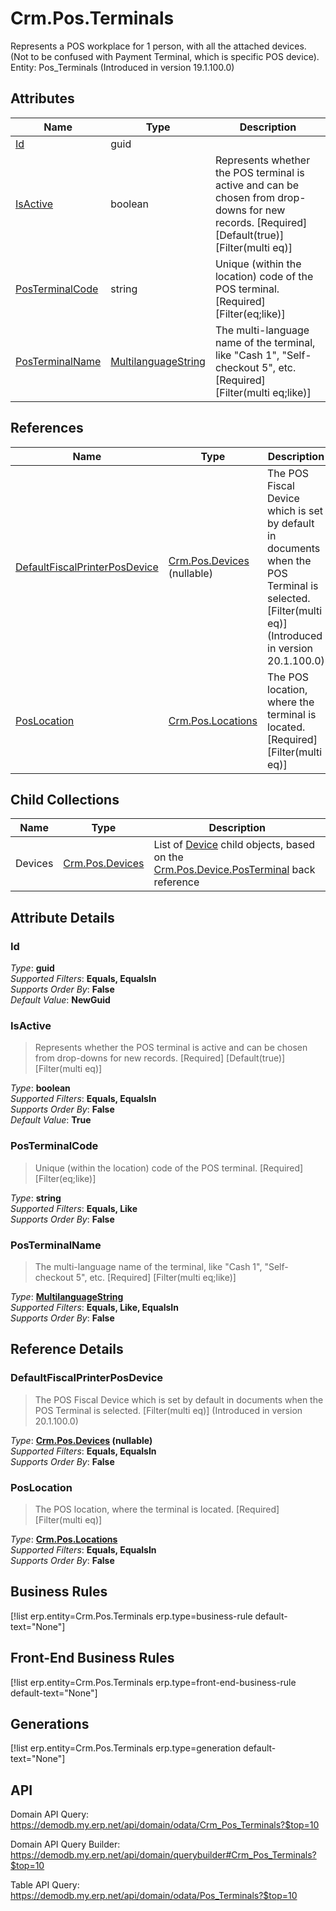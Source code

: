 # Crm.Pos.Terminals

Represents a POS workplace for 1 person, with all the attached devices. (Not to be confused with Payment Terminal, which is specific POS device). Entity: Pos_Terminals (Introduced in version 19.1.100.0)

## Attributes

| Name | Type | Description |
| ---- | ---- | --- |
| [Id](Crm.Pos.Terminals.md#Id) | guid |  
| [IsActive](Crm.Pos.Terminals.md#IsActive) | boolean | Represents whether the POS terminal is active and can be chosen from drop-downs for new records. [Required] [Default(true)] [Filter(multi eq)] 
| [PosTerminalCode](Crm.Pos.Terminals.md#PosTerminalCode) | string | Unique (within the location) code of the POS terminal. [Required] [Filter(eq;like)] 
| [PosTerminalName](Crm.Pos.Terminals.md#PosTerminalName) | [MultilanguageString](../data-types/MultilanguageString.md) | The multi-language name of the terminal, like "Cash 1", "Self-checkout 5", etc. [Required] [Filter(multi eq;like)] 

## References

| Name | Type | Description |
| ---- | ---- | --- |
| [DefaultFiscalPrinterPosDevice](Crm.Pos.Terminals.md#DefaultFiscalPrinterPosDevice) | [Crm.Pos.Devices](Crm.Pos.Devices.md) (nullable) | The POS Fiscal Device which is set by default in documents when the POS Terminal is selected. [Filter(multi eq)] (Introduced in version 20.1.100.0) |
| [PosLocation](Crm.Pos.Terminals.md#PosLocation) | [Crm.Pos.Locations](Crm.Pos.Locations.md) | The POS location, where the terminal is located. [Required] [Filter(multi eq)] |

## Child Collections

| Name | Type | Description |
| ---- | ---- | --- |
| Devices | [Crm.Pos.Devices](Crm.Pos.Devices.md) | List of [Device](Crm.Pos.Devices.md) child objects, based on the [Crm.Pos.Device.PosTerminal](Crm.Pos.Devices.md#PosTerminal) back reference 


## Attribute Details

### Id

_Type_: **guid**  
_Supported Filters_: **Equals, EqualsIn**  
_Supports Order By_: **False**  
_Default Value_: **NewGuid**  

### IsActive

> Represents whether the POS terminal is active and can be chosen from drop-downs for new records. [Required] [Default(true)] [Filter(multi eq)]

_Type_: **boolean**  
_Supported Filters_: **Equals, EqualsIn**  
_Supports Order By_: **False**  
_Default Value_: **True**  

### PosTerminalCode

> Unique (within the location) code of the POS terminal. [Required] [Filter(eq;like)]

_Type_: **string**  
_Supported Filters_: **Equals, Like**  
_Supports Order By_: **False**  

### PosTerminalName

> The multi-language name of the terminal, like "Cash 1", "Self-checkout 5", etc. [Required] [Filter(multi eq;like)]

_Type_: **[MultilanguageString](../data-types/MultilanguageString.md)**  
_Supported Filters_: **Equals, Like, EqualsIn**  
_Supports Order By_: **False**  


## Reference Details

### DefaultFiscalPrinterPosDevice

> The POS Fiscal Device which is set by default in documents when the POS Terminal is selected. [Filter(multi eq)] (Introduced in version 20.1.100.0)

_Type_: **[Crm.Pos.Devices](Crm.Pos.Devices.md) (nullable)**  
_Supported Filters_: **Equals, EqualsIn**  
_Supports Order By_: **False**  

### PosLocation

> The POS location, where the terminal is located. [Required] [Filter(multi eq)]

_Type_: **[Crm.Pos.Locations](Crm.Pos.Locations.md)**  
_Supported Filters_: **Equals, EqualsIn**  
_Supports Order By_: **False**  



## Business Rules

[!list erp.entity=Crm.Pos.Terminals erp.type=business-rule default-text="None"]

## Front-End Business Rules

[!list erp.entity=Crm.Pos.Terminals erp.type=front-end-business-rule default-text="None"]

## Generations

[!list erp.entity=Crm.Pos.Terminals erp.type=generation default-text="None"]

## API

Domain API Query:
<https://demodb.my.erp.net/api/domain/odata/Crm_Pos_Terminals?$top=10>

Domain API Query Builder:
<https://demodb.my.erp.net/api/domain/querybuilder#Crm_Pos_Terminals?$top=10>

Table API Query:
<https://demodb.my.erp.net/api/domain/odata/Pos_Terminals?$top=10>

